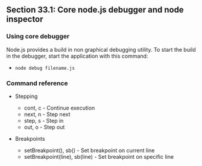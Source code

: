 ## Section 33.1: Core node.js debugger and node inspector

### Using core debugger

Node.js provides a build in non graphical debugging utility. To start the build in the debugger, start 
the application with this command:

- `node debug filename.js`


### Command reference

- Stepping
  - cont, c - Continue execution
  - next, n - Step next
  - step, s - Step in
  - out, o - Step out

- Breakpoints

  - setBreakpoint(), sb() - Set breakpoint on current line
  - setBreakpoint(line), sb(line) - Set breakpoint on specific line
